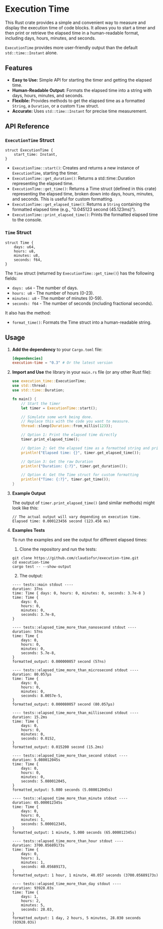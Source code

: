 # Execution Time

This Rust crate provides a simple and convenient way to measure and display the execution time of code blocks.
It allows you to start a timer and then print or retrieve the elapsed time in a human-readable format, including days, hours, minutes, and seconds.

`ExecutionTime` provides more user-friendly output than the default `std::time::Instant` alone.

## Features

*   **Easy to Use:** Simple API for starting the timer and getting the elapsed time.
*   **Human-Readable Output:** Formats the elapsed time into a string with days, hours, minutes, and seconds.
*   **Flexible:**  Provides methods to get the elapsed time as a formatted `String`, a `Duration`, or a custom `Time` struct.
*   **Accurate:** Uses `std::time::Instant` for precise time measurement.

## API Reference

### `ExecutionTime` Struct

```
struct ExecutionTime {
    start_time: Instant,
}
```

* `ExecutionTime::start()`: Creates and returns a new instance of `ExecutionTime`, starting the timer.
* `ExecutionTime::get_duration()`: Returns a std::time::Duration representing the elapsed time.
* `ExecutionTime::get_time()`: Returns a Time struct (defined in this crate) representing the elapsed time, broken down into days, hours, minutes, and seconds. 
This is useful for custom formatting.
* `ExecutionTime::get_elapsed_time()`: Returns a `String` containing the formatted elapsed time (e.g., "0.045123 second (45.123ms)").
* `ExecutionTime::print_elapsed_time()`: Prints the formatted elapsed time to the console.

### `Time` Struct

```
struct Time {
    days: u64,
    hours: u8,
    minutes: u8,
    seconds: f64,
}
```

The `Time` struct (returned by `ExecutionTime::get_time()`) has the following fields:

* `days: u64` - The number of days.
* `hours: u8` - The number of hours (0-23).
* `minutes: u8` - The number of minutes (0-59).
* `seconds: f64` - The number of seconds (including fractional seconds).

It also has the method:

* `format_time()`: Formats the Time struct into a human-readable string.

## Usage

1.  **Add the dependency** to your `Cargo.toml` file:

    ```toml
    [dependencies]
    execution-time = "0.3" # Or the latest version
    ```

2. **Import and Use** the library in your `main.rs` file (or any other Rust file):

   ```rust
   use execution_time::ExecutionTime;
   use std::thread;
   use std::time::Duration;

   fn main() {
       // Start the timer
       let timer = ExecutionTime::start();

       // Simulate some work being done. 
       // Replace this with the code you want to measure.
       thread::sleep(Duration::from_millis(123));

       // Option 1: Print the elapsed time directly
       timer.print_elapsed_time();

       // Option 2: Get the elapsed time as a formatted string and print it
       println!("Elapsed time: {}", timer.get_elapsed_time());

       // Option 3: Get the raw Duration
       println!("Duration: {:?}", timer.get_duration());

       // Option 4: Get the Time struct for custom formatting
       println!("Time: {:?}", timer.get_time());
   }
    ```

4. **Example Output**

    The output of `timer.print_elapsed_time()` (and similar methods) might look like this:

    ```
    // The actual output will vary depending on execution time.
    Elapsed time: 0.000123456 second (123.456 ms)
    ```

4. **Examples Tests**

    To run the examples and see the output for different elapsed times:

    1. Clone the repository and run the tests:
    ```
    git clone https://github.com/claudiofsr/execution-time.git
    cd execution-time
    cargo test -- --show-output
    ```

    2. The output:

    ```
    ---- tests::main stdout ----
    duration: 37ns
    time: Time { days: 0, hours: 0, minutes: 0, seconds: 3.7e-8 }
    time: Time {
        days: 0,
        hours: 0,
        minutes: 0,
        seconds: 3.7e-8,
    }

    ---- tests::elapsed_time_more_than_nanosecond stdout ----
    duration: 57ns
    time: Time {
        days: 0,
        hours: 0,
        minutes: 0,
        seconds: 5.7e-8,
    }
    formatted_output: 0.000000057 second (57ns)

    ---- tests::elapsed_time_more_than_microsecond stdout ----
    duration: 80.057µs
    time: Time {
        days: 0,
        hours: 0,
        minutes: 0,
        seconds: 8.0057e-5,
    }
    formatted_output: 0.000080057 second (80.057µs)

    ---- tests::elapsed_time_more_than_millisecond stdout ----
    duration: 15.2ms
    time: Time {
        days: 0,
        hours: 0,
        minutes: 0,
        seconds: 0.0152,
    }
    formatted_output: 0.015200 second (15.2ms)

    ---- tests::elapsed_time_more_than_second stdout ----
    duration: 5.080012045s
    time: Time {
        days: 0,
        hours: 0,
        minutes: 0,
        seconds: 5.080012045,
    }
    formatted_output: 5.080 seconds (5.080012045s)

    ---- tests::elapsed_time_more_than_minute stdout ----
    duration: 65.000012345s
    time: Time {
        days: 0,
        hours: 0,
        minutes: 1,
        seconds: 5.000012345,
    }
    formatted_output: 1 minute, 5.000 seconds (65.000012345s)

    ---- tests::elapsed_time_more_than_hour stdout ----
    duration: 3700.05689173s
    time: Time {
        days: 0,
        hours: 1,
        minutes: 1,
        seconds: 40.05689173,
    }
    formatted_output: 1 hour, 1 minute, 40.057 seconds (3700.05689173s)

    ---- tests::elapsed_time_more_than_day stdout ----
    duration: 93928.03s
    time: Time {
        days: 1,
        hours: 2,
        minutes: 5,
        seconds: 28.03,
    }
    formatted_output: 1 day, 2 hours, 5 minutes, 28.030 seconds (93928.03s)
    ```
